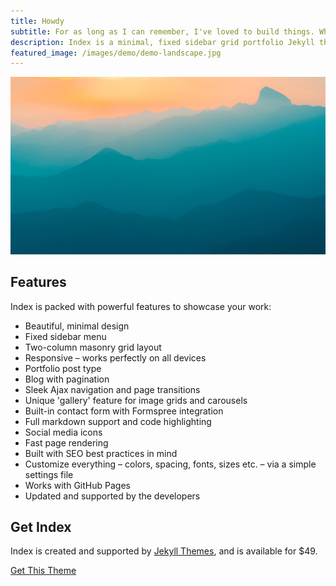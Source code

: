 ```yaml
---
title: Howdy
subtitle: For as long as I can remember, I've loved to build things. What started with Legos and Knex has grown into over a decade of experience building & launching software products.
description: Index is a minimal, fixed sidebar grid portfolio Jekyll theme.
featured_image: /images/demo/demo-landscape.jpg
---
```


![](/images/demo/demo-landscape.jpg)

## Features

Index is packed with powerful features to showcase your work:

- Beautiful, minimal design
- Fixed sidebar menu
- Two-column masonry grid layout
- Responsive – works perfectly on all devices
- Portfolio post type
- Blog with pagination
- Sleek Ajax navigation and page transitions
- Unique 'gallery' feature for image grids and carousels
- Built-in contact form with Formspree integration
- Full markdown support and code highlighting
- Social media icons
- Fast page rendering
- Built with SEO best practices in mind
- Customize everything – colors, spacing, fonts, sizes etc. – via a simple settings file
- Works with GitHub Pages
- Updated and supported by the developers

## Get Index

Index is created and supported by [Jekyll Themes](https://jekyllthemes.io), and is available for $49.

<a href="https://jekyllthemes.io/theme/index-portfolio-jekyll-theme" class="button button--large">Get This Theme</a>

